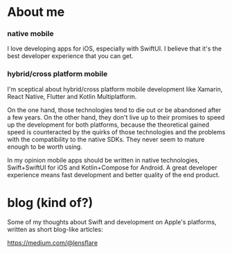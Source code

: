 # About me

### native mobile

I love developing apps for iOS, especially with SwiftUI. I believe that it's the best developer experience that you can get.

### hybrid/cross platform mobile

I'm sceptical about hybrid/cross platform mobile development like Xamarin, React Native, Flutter and Kotlin Multiplatform.

On the one hand, those technologies tend to die out or be abandoned after a few years. 
On the other hand, they don't live up to their promises to speed up the development for both platforms, because the theoretical gained speed is counteracted by the quirks of those technologies and the problems with the compatibility to the native SDKs. They never seem to mature enough to be worth using.

In my opinion mobile apps should be written in native technologies, Swift+SwiftUI for iOS and Kotlin+Compose for Android.
A great developer experience means fast development and better quality of the end product.

# blog (kind of?)

Some of my thoughts about Swift and development on Apple's platforms, written as short blog-like articles:

https://medium.com/@lensflare

<!--
**WilhelmOks/WilhelmOks** is a ✨ _special_ ✨ repository because its `README.md` (this file) appears on your GitHub profile.

Here are some ideas to get you started:

- 🔭 I’m currently working on ...
- 🌱 I’m currently learning ...
- 👯 I’m looking to collaborate on ...
- 🤔 I’m looking for help with ...
- 💬 Ask me about ...
- 📫 How to reach me: ...
- 😄 Pronouns: ...
- ⚡ Fun fact: ...
-->
